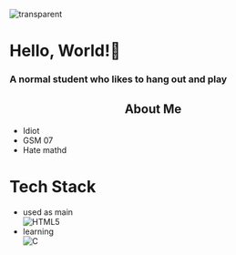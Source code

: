 ![transparent](https://capsule-render.vercel.app/api?type=transparent&fontColor=703ee5&text=MinJun's%20GitHub%20&height=150&fontSize=60&desc=Welcome!&descAlignY=75&descAlign=60)

# Hello, World!👋

### A normal student who likes to hang out and play

<h2 style="text-align:center">About Me</h2>

- Idiot
- GSM 07
- Hate mathd

# Tech Stack

- used as main<br>
![HTML5](https://img.shields.io/badge/html5-%23E34F26.svg?style=for-the-badge&logo=html5&logoColor=white)<br>
- learning<br>
![C](https://img.shields.io/badge/c-%2300599C.svg?style=for-the-badge&logo=c&logoColor=white)

<!--
**zzunipark/zzunipark** is a ✨ _special_ ✨ repository because its `README.md` (this file) appears on your GitHub profile.

Here are some ideas to get you started:

- 🔭 I’m currently working on ...
- 🌱 I’m currently learning ...
- 👯 I’m looking to collaborate on ...
- 🤔 I’m looking for help with ...
- 💬 Ask me about ...
- 📫 How to reach me: ...
- 😄 Pronouns: ...
- ⚡ Fun fact: ...
-->
